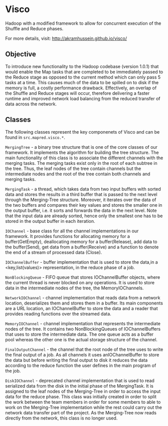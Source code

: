 # Visco

Hadoop with a modified framework to allow for concurrent execution of the Shuffle and Reduce phases.

For more details, visit: http://akramhussein.github.io/visco/

## Objective

To introduce new functionality to the Hadoop codebase (version 1.0.1) that would enable the Map tasks that are completed to be immediately passed to the Reduce stage as opposed to the current method which can only pass 5 tasks at a time. This causes much of the data to be spilled on to disk if the memory is full, a costly performance drawback. Effectively, an overlap of the Shuffle and Reduce stages will occur, therefore delivering a faster runtime and improved network load balancing from the reduced transfer of data across the network.

## Classes

The following classes represent the key componenets of Visco and can be found in `src.mapred.visco.*`.

`MergingTree` - a binary tree structure that is one of the core classes of our framework. It implements the algorithm for building the tree structure. The main functionality of this class is to associate the different channels with the merging tasks. The merging tasks exist only in the root of each subtree in the tree. Thus, the leaf nodes of the tree contain channels but the intermediate nodes and the root of the tree contain both channels and merging tasks.

`MergingTask` - a thread, which takes data from two input buffers with sorted data and stores the results in a third buffer that is passed to the next level through the Merging-Tree structure. Moreover, it iterates over the data of the two buffers and compares their key values and stores the smaller one in the output buffer, i.e. it sorts and forwards the data in the next level. Note that the input data are already sorted, hence only the smallest one has to be stored in the output buffer in each iteration.

`IOChannel` - base class for all the channel implementations in our framework. It provides functions for allocating memory for a buffer(GetEmpty), deallocating memory for a buffer(Release), add data to the buffer(Send), get data from a buffer(Receive) and a function to denote the end of a stream of processed data (Close). 

`IOChannelBuffer` - buffer implementation that is used to store the data,in a <key,list(values)> representation, in the reduce phase of a job. 

`NonBlockingQueue` - FIFO queue that stores IOChannelBuffer objects, where the current thread is never blocked on any operations. It is used to store data in the intermediate nodes of the tree, the MemoryIOChannels. 

`NetworkIOChannel` - channel implementation that reads data from a network location, deserializes them and stores them in a buffer. Its main components are a URL location, an IOChannelBuffer to store the data and a reader that provides reading functions over the streamed data. 

`MemoryIOChannel` - channel implementation that represents the intermediate nodes of the tree. It contains two NonBlockingQueues of IOChannelBuffers that uses to store the intermediate data. The one queue acts as a buffer pool whereas the other one is the actual storage structure of the channel. 

`FinalOutputChannel` - the channel that the root node of the tree uses to write the final output of a job. As all channels it uses anIOChannelBuffer to store the data but before writing the final output to disk it reduces the data according to the reduce function the user defines in the main program of the job. 

`DiskIOChannel` - deprecated channel implementation that is used to read serialized data from the disk in the initial phase of the MergingTask. It is assigned to the leaf nodes of the Merging-Tree in order to access the input data for the reduce phase. This class was initially created in order to split the work between the team members in order for some members to able to work on the Merging-Tree implementation while the rest could carry out the network data transfer part of the project. As the Merging-Tree now reads directly from the network, this class is no longer used. 
